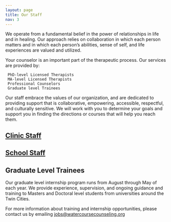 ```yaml
---
layout: page
title: Our Staff
nav: 3
---
```


We operate from a fundamental belief in the power of relationships in life and in healing.  Our approach relies on collaboration in which each person matters and in which each person’s abilities, sense of self, and life experiences are valued and utilized.
 
Your counselor is an important part of the therapeutic process. Our services are provided by:
 
     PhD-level Licensed Therapists
     MA-level Licensed Therapists
     Professional Counselors
     Graduate level Trainees
 
Our staff embrace the values of our organization, and are dedicated to providing support that is collaborative, empowering, accessible, respectful, and culturally sensitive. We will work with you to determine your goals and support you in finding the directions or courses that will help you reach them.

## [Clinic Staff](/staff/clinic.html)

## [School Staff](/staff/school.html)

## Graduate Level Trainees

Our graduate level internship program runs from August through May of each year. We provide experience, supervision, and ongoing guidance and training to Masters and Doctoral level students from universities around the Twin Cities.
 
For more information about training and internship opportunities, please contact us by emailing [jobs@watercoursecounseling.org]()
